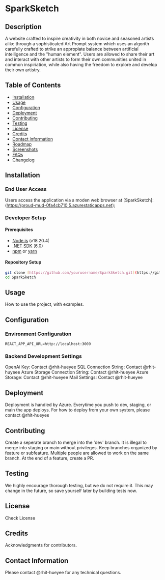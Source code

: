 # SparkSketch

## Description
A website crafted to inspire creativity in both novice and seasoned artists alike through a sophisticated Art Prompt system which uses an algorith carefully crafted to strike an appropiate balance between artificial intelligence and the "human element". Users are allowed to share their art and interact with other artists to form their own communities united in common inspiriation, while also having the freedom to explore and develop their own artistry. 

## Table of Contents
- [Installation](#installation)
- [Usage](#usage)
- [Configuration](#configuration)
- [Deployment](#deployment)
- [Contributing](#contributing)
- [Testing](#testing)
- [License](#license)
- [Credits](#credits)
- [Contact Information](#contact-information)
- [Roadmap](#roadmap)
- [Screenshots](#screenshots)
- [FAQs](#faqs)
- [Changelog](#changelog)

## Installation

### End User Access
Users access the application via a moden web browser at [SparkSketch]:(https://proud-mud-0fa4cb710.5.azurestaticapps.net);

### Developer Setup

#### Prerequisites
- [Node.js](https://nodejs.org/) (v18.20.4)
- [.NET SDK](https://dotnet.microsoft.com/download) (6.0)
- [npm](https://www.npmjs.com/) or [yarn](https://yarnpkg.com/)

#### Repository Setup
```bash
git clone [https://github.com/yourusername/SparkSketch.git](https://github.com/SparkSketch-Team/SparkSketch.git)
cd SparkSketch
```

## Usage
How to use the project, with examples.

## Configuration
### Environment Configuration
```REACT_APP_API_URL=http://localhost:3000```

### Backend Development Settings
OpenAi Key: Contact @rhit-hueyee
SQL Connection String: Contact @rhit-huyeee
Azure Storage Connection String: Contact @rhit-hueyee
Azure Storage: Contact @rhit-hueyee
Mail Settings: Contact @rhit-hueyee

## Deployment
Deployment is handled by Azure. Everytime you push to dev, staging, or main the app deploys. For how to deploy from your own system, please contact @rhit-hueyee

## Contributing
Create a seperate branch to merge into the 'dev' branch. It is illegal to merge into staging or main without privileges. Keep branches organized by feature or subfeature. Multiple people are allowed to work on the same branch. At the end of a feature, create a PR. 

## Testing
We highly encourage thorough testing, but we do not require it. This may change in the future, so save yourself later by building tests now. 

## License
Check License

## Credits
Acknowledgments for contributors.

## Contact Information
Please contact @rhit-hueyee for any technical questions. 
